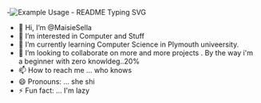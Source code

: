 -<img src="https://readme-typing-svg.demolab.com/?lines=Hi+👋+I+am+Maheshi ;&font=Fira%20Code&center=true&width=580&height=50&duration=4000&pause=1000" alt="Example Usage - README Typing SVG">
- 👋 Hi, I’m @MaisieSella
- 👀 I’m interested in Computer and Stuff
- 🌱 I’m currently learning Computer Science in Plymouth univeersity.
- 💞️ I’m looking to collaborate on more and more projects . By the way i'm a beginner with zero knowldeg..20%
-  📫 How to reach me ... who knows
- 😄 Pronouns: ... she shi
- ⚡ Fun fact: ... I'm lazy
<p align="center">

</p>
<!---
MaisieSella/MaisieSella is a ✨ special ✨ repository because its `README.md` (this file) appears on your GitHub profile.
You can click the Preview link to take a look at your changes.
--->
